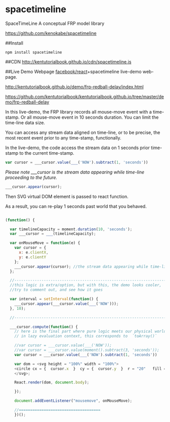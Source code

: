 spacetimeline
=============

SpaceTimeLine A conceptual FRP model library


https://github.com/kenokabe/spacetimeline

##Install

`npm install spacetimeline`

##CDN
 http://kentutorialbook.github.io/cdn/spacetimeline.js

##Live Demo Webpage
 [facebook/react](https://github.com/facebook/react)+spacetimeline live-demo web-page.

http://kentutorialbook.github.io/demo/frp-redball-delay/index.html

https://github.com/kentutorialbook/kentutorialbook.github.io/tree/master/demo/frp-redball-delay

In this live-demo, the FRP library records all mouse-move event with a time-stamp.
Or all mouse-move event in 10 seconds duration. You can limit the time-line data size.

You can access any stream data aligned on time-line, or to be precise,  the most recent event prior to any time-stamp, functionally.

In the live-demo, the code access the stream data on 1 seconds prior time-stamp to the current time-stamp.

```js
var cursor = ___cursor.value(___('NOW').subtract(1, 'seconds'))
```

*Please note ___cursor is the stream data appearing while time-line proceeding to the future.*

```js
___cursor.appear(cursor);
```

Then SVG virtual DOM element is passed to react function.

As a result, you can re-play 1 seconds past world that you behaved.

```js

(function() {

  var timelineCapacity = moment.duration(10, 'seconds');
  var ___cursor = ___(timelineCapacity);

  var onMouseMove = function(e) {
    var cursor = {
      x: e.clientX,
      y: e.clientY
    };
    ___cursor.appear(cursor); //the stream data appearing while time-line proceeding to the future
  };

  //----------------------------------------------------------------------------------
  //this logic is extra/option, but with this, the demo looks cooler,
  //try to comment out, and see how it goes

  var interval = setInterval(function() {
    ___cursor.appear(___cursor.value(___('NOW')));
  }, 10);

  //-----------------------------------------------------------------------------------

  ___cursor.compute(function() {  
    // here is the final part where pure logic meets our physical world
    // in lazy evaluation context, this corresponds to  `toArray()`

    //var cursor = ___cursor.value(___('NOW'));
    //var cursor = ___cursor.value(moment().subtract(3, 'seconds'));
    var cursor = ___cursor.value(___('NOW').subtract(1, 'seconds'))

    var dom = <svg height = "100%" width = "100%">
    <circle cx = {  cursor.x  }  cy = {  cursor.y  }  r = "20"   fill = "red" />
    </svg>;

    React.render(dom, document.body);

    });

    document.addEventListener("mousemove", onMouseMove);

    //====================================
    })();


```
